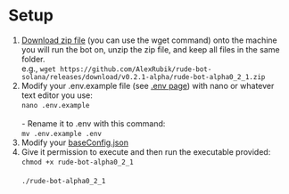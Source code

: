 # Setup

1. [Download zip file](https://github.com/AlexRubik/rude-bot-solana/releases) (you can use the wget command) onto the machine you will run the bot on, unzip the zip file, and keep all files in the same folder.\
   e.g., `wget https://github.com/AlexRubik/rude-bot-solana/releases/download/v0.2.1-alpha/rude-bot-alpha0_2_1.zip`
2. Modify your .env.example file (see [.env page](.env-file-greater-than-v0.2.4-alpha.md)) with nano or whatever text editor you use: \
   `nano .env.example`\
   \
   \- Rename it to .env with this command: \
   `mv .env.example .env`
3. Modify your [baseConfig.json](baseconfig.json.md)
4. Give it permission to execute and then run the executable provided:\
   `chmod +x rude-bot-alpha0_2_1`\
   \
   `./rude-bot-alpha0_2_1`&#x20;

&#x20;
